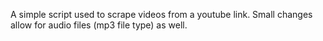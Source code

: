 A simple script used to scrape videos from a youtube link.
Small changes allow for audio files (mp3 file type) as well.